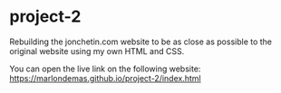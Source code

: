 # project-2
Rebuilding the jonchetin.com website to be as close as possible to the original website using my own HTML and CSS.

You can open the live link on the following website: https://marlondemas.github.io/project-2/index.html